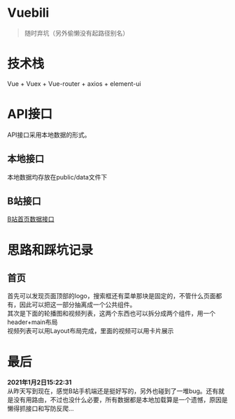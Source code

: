 # Vuebili
> 随时弃坑（另外偷懒没有起路径别名）
# 技术栈
Vue + Vuex + Vue-router + axios + element-ui
# API接口
API接口采用本地数据的形式。
## 本地接口
本地数据均存放在public/data文件下

## B站接口
[B站首页数据接口](https://api.bilibili.com/x/web-interface/wx/hot?ps=100)

# 思路和踩坑记录
## 首页
首先可以发现页面顶部的logo，搜索框还有菜单那块是固定的，不管什么页面都有，因此可以把这一部分抽离成一个公共组件。\
其次是下面的轮播图和视频列表，这两个东西也可以拆分成两个组件，用一个header+main布局\
视频列表可以用Layout布局完成，里面的视频可以用卡片展示

# 最后
**2021年1月2日15:22:31**\
从昨天写到现在，感觉B站手机端还是挺好写的，另外也碰到了一堆bug。还有就是没有用路由，不过也没什么必要，所有数据都是本地加载算是一个遗憾，原因是懒得抓接口和写防反爬...